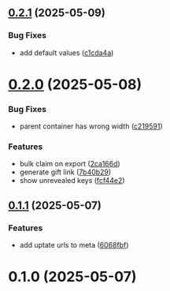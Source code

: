 ## [0.2.1](https://github.com/MrMarble/hb-key-exporter/compare/v0.2.0...v0.2.1) (2025-05-09)


### Bug Fixes

* add default values ([c1cda4a](https://github.com/MrMarble/hb-key-exporter/commit/c1cda4a00957cc0102129777b9907ad976a0e76f))



# [0.2.0](https://github.com/MrMarble/hb-key-exporter/compare/v0.1.1...v0.2.0) (2025-05-08)


### Bug Fixes

* parent container has wrong width ([c219591](https://github.com/MrMarble/hb-key-exporter/commit/c219591708215080eb947d391e2cfce1f399a082))


### Features

* bulk claim on export ([2ca166d](https://github.com/MrMarble/hb-key-exporter/commit/2ca166dbeee4d999f63a99c2e4eac5d835f6e449))
* generate gift link ([7b40b29](https://github.com/MrMarble/hb-key-exporter/commit/7b40b29337519d13622cce8d84efdaf752550cf0))
* show unrevealed keys ([fcf44e2](https://github.com/MrMarble/hb-key-exporter/commit/fcf44e27927a7806175862f87b19f2e35ff7ea74))



## [0.1.1](https://github.com/MrMarble/hb-key-exporter/compare/v0.1.0...v0.1.1) (2025-05-07)


### Features

* add uptate urls to meta ([6068fbf](https://github.com/MrMarble/hb-key-exporter/commit/6068fbfb6911a91b9a2caa41850d26d0b7fad948))



# 0.1.0 (2025-05-07)



